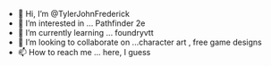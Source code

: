 - 👋 Hi, I’m @TylerJohnFrederick
- 👀 I’m interested in ... Pathfinder 2e
- 🌱 I’m currently learning ... foundryvtt
- 💞️ I’m looking to collaborate on ...character art , free game designs
- 📫 How to reach me ... here, I guess

<!---
TylerJohnFrederick/TylerJohnFrederick is a ✨ special ✨ repository because its `README.md` (this file) appears on your GitHub profile.
You can click the Preview link to take a look at your changes.
--->
